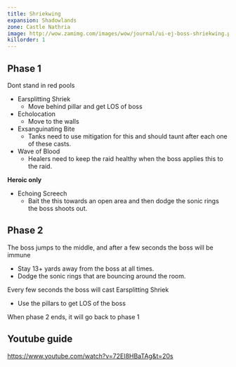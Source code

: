 ```yaml
---
title: Shriekwing
expansion: Shadowlands
zone: Castle Nathria
image: http://wow.zamimg.com/images/wow/journal/ui-ej-boss-shriekwing.png
killorder: 1
---
```


## Phase 1
Dont stand in red pools

* Earsplitting Shriek
  * Move behind pillar and get LOS of boss
* Echolocation
  * Move to the walls
* Exsanguinating Bite
  * Tanks need to use mitigation for this and should taunt after each one of these casts.
* Wave of Blood
  * Healers need to keep the raid healthy when the boss applies this to the raid.

**Heroic only**
* Echoing Screech
  * Bait the this towards an open area and then dodge the sonic rings the boss shoots out.

## Phase 2
The boss jumps to the middle, and after a few seconds the boss will be immune

* Stay 13+ yards away from the boss at all times.
* Dodge the sonic rings that are bouncing around the room.

Every few seconds the boss will cast Earsplitting Shriek
* Use the pillars to get LOS of the boss

When phase 2 ends, it will go back to phase 1

## Youtube guide

https://www.youtube.com/watch?v=72EI8HBaTAg&t=20s
